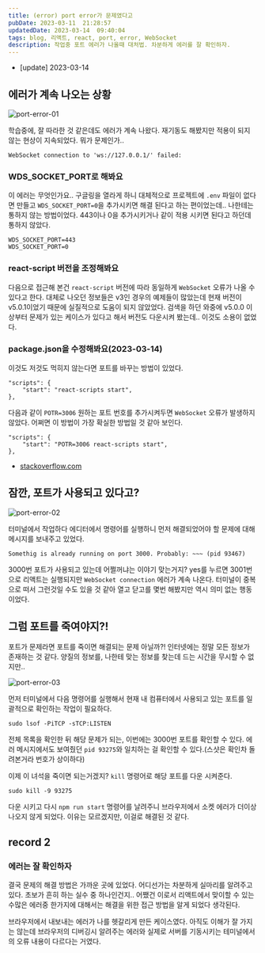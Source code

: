 ```yaml
---
title: (error) port error가 문제였다고
pubDate: 2023-03-11  21:28:57
updatedDate: 2023-03-14  09:40:04
tags: blog, 리액트, react, port, error, WebSocket
description: 작업중 포트 에러가 나올때 대처법. 차분하게 에러를 잘 확인하자.
---
```


- [update] 2023-03-14

## 에러가 계속 나오는 상황

![port-error-01](https://live.staticflickr.com/65535/52740497738_a2388ae79e_z.jpg)

학습중에, 잘 따라한 것 같은데도 에러가 계속 나왔다. 재기동도 해봤지만 적용이 되지 않는 현상이 지속되었다. 뭐가 문제인가..

`WebSocket connection to 'ws://127.0.0.1/' failed:`

### WDS_SOCKET_PORT로 해봐요

이 에러는 무엇인가요.. 구글링을 열라게 하니 대체적으로 프로젝트에 `.env` 파일이 없다면 만들고 `WDS_SOCKET_PORT=0`을 추가시키면 해결 된다고 하는 편이었는데.. 나한테는 통하지 않는 방법이었다. 443이나 0을 추가시키거나 같이 적용 시키면 된다고 하던데 통하지 않았다.

```
WDS_SOCKET_PORT=443
WDS_SOCKET_PORT=0
```

### react-script 버전을 조정해봐요

다음으로 접근해 본건 `react-script` 버전에 따라 동일하게 `WebSocket` 오류가 나올 수 있다고 한다. 대체로 나오던 정보들은 v3인 경우의 예제들이 많았는데 현재 버전이 v5.0.1이었기 때문에 실질적으로 도움이 되지 않았었다. 검색을 하던 와중에 v5.0.0 이상부터 문제가 있는 케이스가 있다고 해서 버전도 다운시켜 봤는데.. 이것도 소용이 없었다.

### package.json을 수정해봐요(2023-03-14)

이것도 저것도 먹히지 않는다면 포트를 바꾸는 방법이 있었다.

```
"scripts": {
	"start": "react-scripts start",
},
```

다음과 같이 `POTR=3006` 원하는 포트 번호를 추가시켜두면 `WebSocket` 오류가 발생하지 않았다. 어쩌면 이 방법이 가장 확실한 방법일 것 같아 보인다.

```
"scripts": {
	"start": "POTR=3006 react-scripts start",
},
```

- [stackoverflow.com](https://stackoverflow.com/questions/40714583/how-to-specify-a-port-to-run-a-create-react-app-based-project)

## 잠깐, 포트가 사용되고 있다고?

![port-error-02](https://live.staticflickr.com/65535/52740419185_42cf824fe9_z.jpg)

터미널에서 작업하다 에디터에서 명령어를 실행하니 먼저 해결되었어야 할 문제에 대해 메시지를 보내주고 있었다.

`Somethig is already running on port 3000. Probably: ~~~ (pid 93467)`

3000번 포트가 사용되고 있는데 어쩔꺼냐는 이야기 맞는거지? yes를 누르면 3001번으로 리액트는 실행되지만 `WebSocket connection` 에러가 계속 나온다. 터미널이 중복으로 떠서 그런것일 수도 있을 것 같아 열고 닫고를 몇번 해봤지만 역시 의미 없는 행동이었다.

## 그럼 포트를 죽여야지?!

포트가 문제라면 포트를 죽이면 해결되는 문제 아닐까?! 인터넷에는 정말 모든 정보가 존재하는 것 같다. 양질의 정보를, 나한테 맞는 정보를 찾는데 드는 시간을 무시할 수 없지만..

![port-error-03](https://live.staticflickr.com/65535/52740010421_bc5a33268e_z.jpg)

먼저 터미널에서 다음 명령어를 실행해서 현재 내 컴퓨터에서 사용되고 있는 포트를 일괄적으로 확인하는 작업이 필요하다.

`sudo lsof -PiTCP -sTCP:LISTEN`

전체 목록을 확인한 뒤 해당 문제가 되는, 이번에는 3000번 포트를 확인할 수 있다. 에러 메시지에서도 보여줬던 `pid 93275`와 일치하는 걸 확인할 수 있다.(스샷은 확인차 돌려본거라 번호가 상이하다)

이제 이 녀석을 죽이면 되는거겠지? `kill` 명령어로 해당 포트를 다운 시켜준다.

`sudo kill -9 93275`

다운 시키고 다시 `npm run start` 명령어를 날려주니 브라우저에서 소켓 에러가 더이상 나오지 않게 되었다. 이유는 모르겠지만, 이걸로 해결된 것 같다.

## record 2

### 에러는 잘 확인하자

결국 문제의 해결 방법은 가까운 곳에 있었다. 어디선가는 차분하게 실마리를 알려주고 있다. 초보가 흔히 하는 실수 중 하나인건지.. 어쨌건 이로서 리액트에서 맞이할 수 있는 수많은 에러중 한가지에 대해서는 해결을 위한 접근 방법을 알게 되었다 생각된다.

브라우저에서 내보내는 에러가 나를 헷갈리게 만든 케이스였다. 아직도 이해가 잘 가지는 않는데 브라우저의 디버깅시 알려주는 에러와 실제로 서버를 기동시키는 테미널에서의 오류 내용이 다르다는 거였다.
